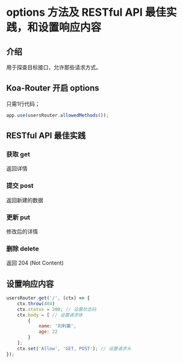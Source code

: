 # options 方法及 RESTful API 最佳实践，和设置响应内容

## 介绍

用于探查目标接口，允许那些请求方式。

## Koa-Router 开启 options

只需1行代码；

```javascript
app.use(usersRouter.allowedMethods());
```

## RESTful API 最佳实践

### 获取 get

返回详情

### 提交 post

返回新建的数据

### 更新 put

修改后的详情

### 删除 delete

返回 204 (Not Content)

## 设置响应内容

```javascript
usersRouter.get('/', (ctx) => {
    ctx.throw(404)
    ctx.status = 200; // 设置状态码
    ctx.body = [ // 设置请求体
        {
            name: '刘利豪',
            age: 22
        }
    ];
    ctx.set('Allow', 'GET, POST'); // 设置请求头
});
```
